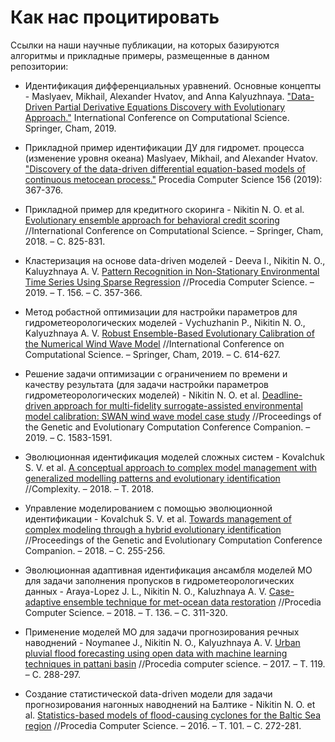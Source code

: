 
# Как нас процитировать
Ссылки на наши научные публикации, на которых базируются алгоритмы и прикладные примеры, размещенные в данном репозитории:

* Идентификация дифференциальных уравнений. Основные концепты - Maslyaev, Mikhail, Alexander Hvatov, and Anna Kalyuzhnaya. ["Data-Driven Partial Derivative Equations Discovery with Evolutionary Approach."](https://www.researchgate.net/publication/333664933_Data-Driven_Partial_Derivative_Equations_Discovery_with_Evolutionary_Approach) International Conference on Computational Science. Springer, Cham, 2019.

* Прикладной пример идентификации ДУ для гидромет. процесса (изменение уровня океана) Maslyaev, Mikhail, and Alexander Hvatov. ["Discovery of the data-driven differential equation-based models of continuous metocean process."](https://www.sciencedirect.com/science/article/pii/S1877050919311329) Procedia Computer Science 156 (2019): 367-376.

* Прикладной пример для кредитного скоринга - Nikitin N. O. et al. [Evolutionary ensemble approach for behavioral credit scoring](https://www.researchgate.net/publication/325714407_Evolutionary_Ensemble_Approach_for_Behavioral_Credit_Scoring?_sg=mdIOU8V3dznIXWbudhKw29tyU8xmkYlpDKr0wO8RlfLyaYhwZBMGQBQwBZVbfxakx73iZwVKLR0e46o3XgAPR2Wmdbg) //International Conference on Computational Science. – Springer, Cham, 2018. – С. 825-831.

* Кластеризация на основе data-driven моделей - Deeva I., Nikitin N. O., Kaluyzhnaya A. V. [Pattern Recognition in Non-Stationary Environmental Time Series Using Sparse Regression](https://www.researchgate.net/publication/336081847_Pattern_Recognition_in_Non-Stationary_Environmental_Time_Series_Using_Sparse_Regression) //Procedia Computer Science. – 2019. – Т. 156. – С. 357-366.

* Метод робастной оптимизации для настройки параметров для гидрометеорологических моделей - Vychuzhanin P., Nikitin N. O., Kalyuzhnaya A. V. [Robust Ensemble-Based Evolutionary Calibration of the Numerical Wind Wave Model](https://www.researchgate.net/publication/333665595_Robust_Ensemble-Based_Evolutionary_Calibration_of_the_Numerical_Wind_Wave_Model) //International Conference on Computational Science. – Springer, Cham, 2019. – С. 614-627.

* Решение задачи оптимизации с ограничением по времени и качеству результата (для задачи настройки параметров гидрометеорологических моделей) - Nikitin N. O. et al. [Deadline-driven approach for multi-fidelity surrogate-assisted environmental model calibration: SWAN wind wave model case study](https://dl.acm.org/doi/abs/10.1145/3319619.3326876) //Proceedings of the Genetic and Evolutionary Computation Conference Companion. – 2019. – С. 1583-1591.

* Эволюционная идентификация моделей сложных систем - Kovalchuk S. V. et al. [A conceptual approach to complex model management with generalized modelling patterns and evolutionary identification](https://www.hindawi.com/journals/complexity/2018/5870987) //Complexity. – 2018. – Т. 2018.

* Управление моделированием с помощью эволюционной идентификации - Kovalchuk S. V. et al. [Towards management of complex modeling through a hybrid evolutionary identification](https://dl.acm.org/doi/abs/10.1145/3205651.3205751) //Proceedings of the Genetic and Evolutionary Computation Conference Companion. – 2018. – С. 255-256.

* Эволюционная адаптивная идентификация ансамбля моделей МО для задачи заполнения пропусков в гидрометеорологических данных - Araya-Lopez J. L., Nikitin N. O., Kaluzhnaya A. V. [Case-adaptive ensemble technique for met-ocean data restoration](https://www.researchgate.net/publication/327901758_Case-adaptive_ensemble_technique_for_met-ocean_data_restoration) //Procedia Computer Science. – 2018. – Т. 136. – С. 311-320.

* Применение моделей МО для задачи прогнозирования речных наводнений - Noymanee J., Nikitin N. O., Kalyuzhnaya A. V. [Urban pluvial flood forecasting using open data with machine learning techniques in pattani basin](https://www.researchgate.net/publication/321459341_Urban_Pluvial_Flood_Forecasting_using_Open_Data_with_Machine_Learning_Techniques_in_Pattani_Basin) //Procedia computer science. – 2017. – Т. 119. – С. 288-297.

* Создание статистической data-driven модели для задачи прогнозирования нагонных наводнений на Балтике - Nikitin N. O. et al. [Statistics-based models of flood-causing cyclones for the Baltic Sea region](https://www.sciencedirect.com/science/article/pii/S1877050916326990) //Procedia Computer Science. – 2016. – Т. 101. – С. 272-281.
